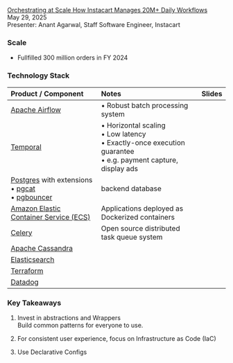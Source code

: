 
[Orchestrating at Scale How Instacart Manages 20M+ Daily Workflows](https://youtu.be/ECN57ZB9xRs)<br>
May 29, 2025<br>
Presenter: Anant Agarwal, Staff Software Engineer, Instacart<br>

### Scale
- Fullfilled 300 million orders in FY 2024

### Technology Stack

| **Product / Component**  | **Notes**               | **Slides**                      |
|:-------------------------|:------------------------|:--------------------------------|
| [Apache Airflow](https://airflow.apache.org) | • Robust batch processing system | |
| [Temporal](https://temporal.io) | • Horizontal scaling<br> • Low latency<br> • Exactly-once execution guarantee<br> • e.g. payment capture, display ads | |
| [Postgres](https://www.postgresql.org) with extensions<br> • [pgcat](https://pgxn.org/dist/pgcat)<br> • [pgbouncer](https://www.pgbouncer.org) | backend database | |
| [Amazon Elastic Container Service (ECS)](https://aws.amazon.com/ecs/)| Applications deployed as Dockerized containers | |
| [Celery](https://docs.celeryq.dev/en/stable/getting-started/introduction.html) | Open source distributed task queue system | |
| [Apache Cassandra](https://cassandra.apache.org/) | | |
| [Elasticsearch](https://github.com/elastic/elasticsearch) | | |
| [Terraform](https://developer.hashicorp.com/terraform) | | |
| [Datadog](https://www.datadoghq.com/) | | |


### Key Takeaways

1. Invest in abstractions and Wrappers<br>
   Build common patterns for everyone to use.

2. For consistent user experience, focus on Infrastructure as Code (IaC)

3. Use Declarative Configs
